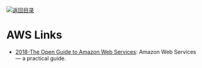 [![返回目录](https://user-images.githubusercontent.com/5803001/38079637-ff0abcf0-3371-11e8-9b76-ad651620afc7.jpg)](https://github.com/wxyyxc1992/Awesome-Links)

# AWS Links

- [2018-The Open Guide to Amazon Web Services](https://github.com/open-guides/og-aws): Amazon Web Services — a practical guide.
